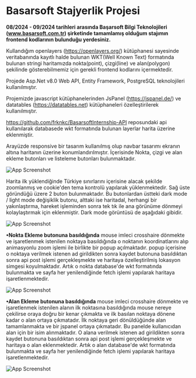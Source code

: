 
# Basarsoft Stajyerlik Projesi 

**08/2024 - 09/2024 tarihleri arasında Başarsoft Bilgi Teknolojileri (www.basarsoft.com.tr) şirketinde tamamlamış olduğum stajımın frontend kodlarının bulunduğu yerdesiniz.**

Kullandığım openlayers (https://openlayers.org/) kütüphanesi sayesinde veritabanında kayıtlı halde bulunan WKT(Well Known Text) formatında bulunan stringi haritamızda nokta(point), çizgi(line) ve alan(polygon) şekilinde gösterebilmemiz için gerekli frontend kodlarını içermektedir.

Projede Asp.Net v8.0 Web API, Entity Framework, PostgreSQL teknolojileri kullanılmıştır.

Projemizde javascript kütüphanelerinden JsPanel (https://jspanel.de/) ve datatables (https://datatables.net) kütüphaneleri özelleştirilerek kullanılmıştır.

https://github.com/frknkc/BasarsoftInternship-API reposundaki api kullanılarak databasede wkt formatında bulunan layerlar harita üzerine eklenmiştir.

Arayüzde responsive bir tasarım kullanılmış olup navbar tasarımı ekranın altına haritanın üzerine konumlandırılmıştır. İçerisinde Nokta, çizgi ve alan ekleme butonları ve listeleme butonları bulunmaktadır. 

![App Screenshot](https://img001.prntscr.com/file/img001/JQhguY_pR4CHzsOsI5SQoA.png)

Harita ilk yüklendiğinde Türkiye sınırlarını içerisine alacak şekilde zoomlanmış ve cookie'den tema kontrolü yapılarak yüklenmektedir. Sağ üste göründüğü üzere 2 buton bulunmaktadır. Bu butonlardan üstteki dark mode / light mode değişiklik butonu, alttaki ise haritadal, herhangi bir yakınlaştırma, hareket işleminden sonra tek tık ile ana görünüme dönmeyi kolaylaştırmak için eklenmiştir. Dark mode görüntüsü de aşağıdaki gibidir.

![App Screenshot](https://img001.prntscr.com/file/img001/09lde3jsSlWh4AXYSIC_yQ.png
)

**•Nokta Ekleme butonuna basıldığında** mouse imleci crosshaire dönmekte ve işaretlenmek istenilen noktaya basıldığında o noktanın koordinatlarını alıp animasyonlu zoom işlemi ile birlikte bir popup açılmaktadır. popup içerisine o noktaya verilmek istenen ad girildikten sonra kaydet butonuna basıldıktan sonra api post işlemi gerçekleşmekte ve haritaya özelleştirilmiş lokasyon simgesi koyulmaktadır. Artık o nokta database'de wkt formatında bulunmakta ve sayfa her yenilendiğinde fetch işlemi yapılarak haritaya işaretlenmektedir.

![App Screenshot](//s7.ezgif.com/tmp/ezgif-7-e907fe1ea4.gif)

**•Alan Ekleme butonuna basıldığında** mouse imleci crosshaire dönmekte ve işaretlenmek istenilen alanın ilk noktasına basıldığında mouse nereye çekilirse oraya doğru bir kenar çıkmakta ve ilk basılan noktaya dönene kadar o alan ortaya çıkmatadır. İlk noktaya geri dönüldüğünde alan tamamlanmakta ve bir jspanel ortaya çıkmatadır. Bu panelde kullanıcıdan alan için bir isim alınmaktadır. O alana verilmek istenen ad girildikten sonra kaydet butonuna basıldıktan sonra api post işlemi gerçekleşmekte ve haritaya o alan eklenmektedir. Artık o alan database'de wkt formatında bulunmakta ve sayfa her yenilendiğinde fetch işlemi yapılarak haritaya işaretlenmektedir.

![App Screenshot](//s7.ezgif.com/tmp/ezgif-7-8c952b2545.gif)
